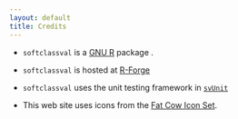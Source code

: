 ```yaml
---
layout: default
title: Credits
---
```


- `softclassval` is a [GNU R](http://www.r-project.org) package .
- `softclassval` is hosted at [R-Forge](http://www.r-forge.r-project.org)

- `softclassval` uses the unit testing framework in [`svUnit`](http://cran.r-project.org/web/packages/svUnit/index.html)


- This web site uses icons from the [Fat Cow Icon Set](http://www.fatcow.com/free-icons).
